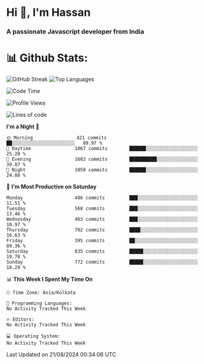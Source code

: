 # Hi 👋, I'm Hassan
### A passionate Javascript developer from India


# 📊 Github Stats:
![GitHub Streak](https://github-readme-streak-stats.herokuapp.com/?user=codeblooded47&theme=dracula&hide_border=false)
![Top Languages](https://github-readme-stats.vercel.app/api/top-langs/?username=codeblooded47&layout=compact&theme=dracula)



<!--START_SECTION:waka-->
![Code Time](http://img.shields.io/badge/Code%20Time-820%20hrs%2030%20mins-blue)

![Profile Views](http://img.shields.io/badge/Profile%20Views-0-blue)

![Lines of code](https://img.shields.io/badge/From%20Hello%20World%20I%27ve%20Written-23.5%20million%20lines%20of%20code-blue)

**I'm a Night 🦉** 

```text
🌞 Morning                421 commits         ██░░░░░░░░░░░░░░░░░░░░░░░   09.97 % 
🌆 Daytime                1067 commits        ██████░░░░░░░░░░░░░░░░░░░   25.28 % 
🌃 Evening                1683 commits        ██████████░░░░░░░░░░░░░░░   39.87 % 
🌙 Night                  1050 commits        ██████░░░░░░░░░░░░░░░░░░░   24.88 % 
```
📅 **I'm Most Productive on Saturday** 

```text
Monday                   486 commits         ███░░░░░░░░░░░░░░░░░░░░░░   11.51 % 
Tuesday                  568 commits         ███░░░░░░░░░░░░░░░░░░░░░░   13.46 % 
Wednesday                463 commits         ███░░░░░░░░░░░░░░░░░░░░░░   10.97 % 
Thursday                 702 commits         ████░░░░░░░░░░░░░░░░░░░░░   16.63 % 
Friday                   395 commits         ██░░░░░░░░░░░░░░░░░░░░░░░   09.36 % 
Saturday                 835 commits         █████░░░░░░░░░░░░░░░░░░░░   19.78 % 
Sunday                   772 commits         █████░░░░░░░░░░░░░░░░░░░░   18.29 % 
```


📊 **This Week I Spent My Time On** 

```text
🕑︎ Time Zone: Asia/Kolkata

💬 Programming Languages: 
No Activity Tracked This Week

🔥 Editors: 
No Activity Tracked This Week

💻 Operating System: 
No Activity Tracked This Week
```


 Last Updated on 21/08/2024 00:34:06 UTC
<!--END_SECTION:waka-->

